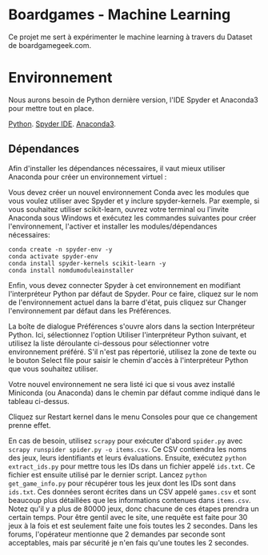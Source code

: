 # Boardgames - Machine Learning

Ce projet me sert à expérimenter le machine learning à travers du Dataset de boardgamegeek.com.

# Environnement

Nous aurons besoin de Python dernière version, l'IDE Spyder et Anaconda3 pour mettre tout en place.

[Python](https://www.python.org/downloads/).
[Spyder IDE](https://www.spyder-ide.org/).
[Anaconda3](https://www.anaconda.com/).

## Dépendances

Afin d'installer les dépendances nécessaires, il vaut mieux utiliser Anaconda pour créer un environnement virtuel : 

Vous devez créer un nouvel environnement Conda avec les modules que vous voulez utiliser avec Spyder et y inclure spyder-kernels. Par exemple, si vous souhaitez utiliser scikit-learn, ouvrez votre terminal ou l'invite Anaconda sous Windows et exécutez les commandes suivantes pour créer l'environnement, l'activer et installer les modules/dépendances nécessaires:
```
conda create -n spyder-env -y
conda activate spyder-env
conda install spyder-kernels scikit-learn -y
conda install nomdumoduleainstaller
```
Enfin, vous devez connecter Spyder à cet environnement en modifiant l'interpréteur Python par défaut de Spyder. Pour ce faire, cliquez sur le nom de l'environnement actuel dans la barre d'état, puis cliquez sur Changer l'environnement par défaut dans les Préférences.

La boîte de dialogue Préférences s'ouvre alors dans la section Interpréteur Python. Ici, sélectionnez l'option Utiliser l'interpréteur Python suivant, et utilisez la liste déroulante ci-dessous pour sélectionner votre environnement préféré. S'il n'est pas répertorié, utilisez la zone de texte ou le bouton Select file pour saisir le chemin d'accès à l'interpréteur Python que vous souhaitez utiliser.

Votre nouvel environnement ne sera listé ici que si vous avez installé Miniconda (ou Anaconda) dans le chemin par défaut comme indiqué dans le tableau ci-dessus.

Cliquez sur Restart kernel dans le menu Consoles pour que ce changement prenne effet.

En cas de besoin, utilisez `scrapy` pour exécuter d'abord `spider.py` avec `scrapy runspider spider.py -o items.csv`.
Ce CSV contiendra les noms des jeux, leurs identifiants et leurs évaluations.
Ensuite, exécutez `python extract_ids.py` pour mettre tous les IDs dans un fichier appelé `ids.txt`.
Ce fichier est ensuite utilisé par le dernier script.
Lancez `python get_game_info.py` pour récupérer tous les jeux dont les IDs sont dans `ids.txt`.
Ces données seront écrites dans un CSV appelé `games.csv` et sont beaucoup plus détaillées
que les informations contenues dans `items.csv`.
Notez qu'il y a plus de 80000 jeux, donc chacune de ces étapes prendra un certain temps.
Pour être gentil avec le site, une requête est faite pour 30 jeux à la fois et est seulement faite
une fois toutes les 2 secondes.
Dans les forums, l'opérateur mentionne que 2 demandes par seconde sont acceptables, mais par sécurité
je n'en fais qu'une toutes les 2 secondes.
